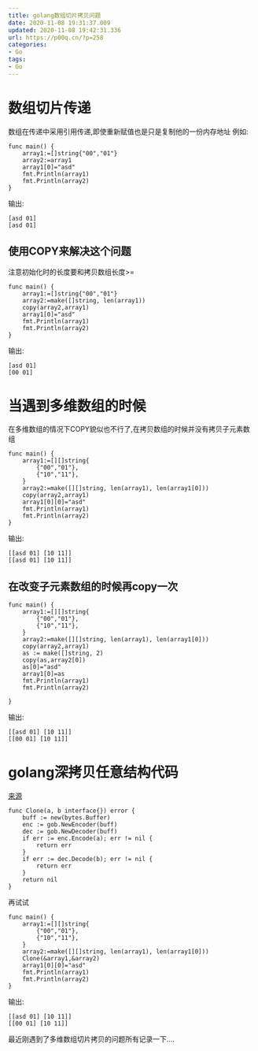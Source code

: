 ```yaml
---
title: golang数组切片拷贝问题
date: 2020-11-08 19:31:37.009
updated: 2020-11-08 19:42:31.336
url: https://p00q.cn/?p=258
categories: 
- Go
tags: 
- Go
---
```


# 数组切片传递
数组在传递中采用引用传递,即使重新赋值也是只是复制他的一份内存地址
例如:
```
func main() {
	array1:=[]string{"00","01"}
	array2:=array1
	array1[0]="asd"
	fmt.Println(array1)
	fmt.Println(array2)
}
```
输出:
```
[asd 01]
[asd 01]
```
## 使用COPY来解决这个问题
注意初始化时的长度要和拷贝数组长度>=
```
func main() {
	array1:=[]string{"00","01"}
	array2:=make([]string, len(array1))
	copy(array2,array1)
	array1[0]="asd"
	fmt.Println(array1)
	fmt.Println(array2)
}
```
输出:
```
[asd 01]
[00 01]
```
# 当遇到多维数组的时候
在多维数组的情况下COPY貌似也不行了,在拷贝数组的时候并没有拷贝子元素数组
```
func main() {
	array1:=[][]string{
		{"00","01"},
		{"10","11"},
	}
	array2:=make([][]string, len(array1), len(array1[0]))
	copy(array2,array1)
	array1[0][0]="asd"
	fmt.Println(array1)
	fmt.Println(array2)
}
```
输出:
```
[[asd 01] [10 11]]
[[asd 01] [10 11]]

```
## 在改变子元素数组的时候再copy一次
```
func main() {
	array1:=[][]string{
		{"00","01"},
		{"10","11"},
	}
	array2:=make([][]string, len(array1), len(array1[0]))
	copy(array2,array1)
	as := make([]string, 2)
	copy(as,array2[0])
	as[0]="asd"
	array1[0]=as
	fmt.Println(array1)
	fmt.Println(array2)

}
```
输出:
```
[[asd 01] [10 11]]
[[00 01] [10 11]]
```

# golang深拷贝任意结构代码
[来源](https://www.cnblogs.com/ayanmw/p/8666378.html)
```
func Clone(a, b interface{}) error {
	buff := new(bytes.Buffer)
	enc := gob.NewEncoder(buff)
	dec := gob.NewDecoder(buff)
	if err := enc.Encode(a); err != nil {
		return err
	}
	if err := dec.Decode(b); err != nil {
		return err
	}
	return nil
}
```
再试试
```
func main() {
	array1:=[][]string{
		{"00","01"},
		{"10","11"},
	}
	array2:=make([][]string, len(array1), len(array1[0]))
	Clone(&array1,&array2)
	array1[0][0]="asd"
	fmt.Println(array1)
	fmt.Println(array2)
}
```
输出:
```
[[asd 01] [10 11]]
[[00 01] [10 11]]
```

最近刚遇到了多维数组切片拷贝的问题所有记录一下....